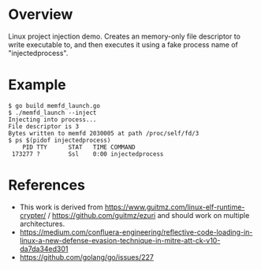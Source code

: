 # Overview

Linux project injection demo. Creates an memory-only file descriptor to write executable to, and then executes it using a fake process name of "injectedprocess". 

# Example

```
$ go build memfd_launch.go 
$ ./memfd_launch --inject
Injecting into process...
File descriptor is 3
Bytes written to memfd 2030005 at path /proc/self/fd/3
$ ps $(pidof injectedprocess)
    PID TTY      STAT   TIME COMMAND
 173277 ?        Ssl    0:00 injectedprocess
```

# References

* This work is derived from https://www.guitmz.com/linux-elf-runtime-crypter/ / https://github.com/guitmz/ezuri and should work on multiple architectures.
* https://medium.com/confluera-engineering/reflective-code-loading-in-linux-a-new-defense-evasion-technique-in-mitre-att-ck-v10-da7da34ed301
* https://github.com/golang/go/issues/227
